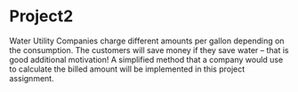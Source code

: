 # Project2
Water Utility Companies charge different amounts per gallon depending on the  consumption. The customers will save money if they save water – that is good additional motivation! A  simplified method that a company would use to calculate the billed amount will be implemented in this  project assignment.
